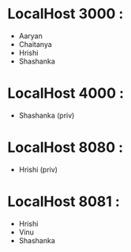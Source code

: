 # LocalHost 3000 :
 - Aaryan 
 - Chaitanya
 - Hrishi
 - Shashanka

# LocalHost 4000 :
 - Shashanka (priv)

# LocalHost 8080 :
 - Hrishi (priv)

# LocalHost 8081 :
 - Hrishi 
 - Vinu
 - Shashanka